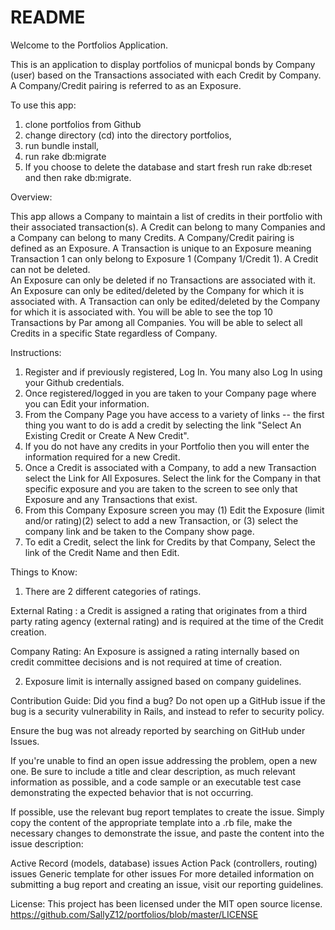 
# README

Welcome to the Portfolios Application.

This is an application to display portfolios of municpal bonds by Company (user) based on the Transactions associated with each Credit by Company.  A Company/Credit pairing is referred to as an Exposure.

To use this app:

1. clone portfolios from Github
2. change directory (cd) into the directory portfolios,
3. run bundle install,
4. run rake db:migrate
5. If you choose to delete the database and start fresh run rake db:reset and then rake db:migrate.

Overview:

This app allows a Company to maintain a list of credits in their portfolio with their associated transaction(s).
A Credit can belong to many Companies and a Company can belong to many Credits.
A Company/Credit pairing is defined as an Exposure.
A Transaction is unique to an Exposure meaning Transaction 1 can only belong to Exposure 1 (Company 1/Credit 1).
A Credit can not be deleted.  
An Exposure can only be deleted if no Transactions are associated with it.
An Exposure can only be edited/deleted by the Company for which it is associated with.
A Transaction can only be edited/deleted by the Company for which it is associated with.
You will be able to see the top 10 Transactions by Par among all Companies.
You will be able to select all Credits in a specific State regardless of Company.

Instructions:
1. Register and if previously registered, Log In.  You many also Log In using your Github credentials.
2. Once registered/logged in you are taken to your Company page where you can Edit your information.
3. From the Company Page you have access to a variety of links -- the first thing you want to do is add a credit by selecting the link "Select An Existing Credit or Create A New Credit".
4. If you do not have any credits in your Portfolio then you will enter the information required for a new Credit.
5. Once a Credit is associated with a Company, to add a new Transaction select the Link for All Exposures. Select the link for the Company in that specific exposure and you are taken to the screen to see only that Exposure and any Transactions that exist.
6. From this Company Exposure screen you may (1) Edit the Exposure (limit and/or rating)(2) select to add a new Transaction, or (3) select the company link and be taken to the Company show page.
7. To edit a Credit, select the link for Credits by that Company, Select the link of the Credit Name and then Edit.

Things to Know:
1. There are 2 different categories of ratings.  

  External Rating : a Credit is assigned a rating that originates from a third party rating agency (external rating) and is required at the time of the Credit creation.  

  Company Rating: An Exposure is assigned a rating internally based on credit committee decisions and is not required at time of creation.

2. Exposure limit is internally assigned based on company guidelines.


Contribution Guide:
Did you find a bug?
Do not open up a GitHub issue if the bug is a security vulnerability in Rails, and instead to refer to security policy.

Ensure the bug was not already reported by searching on GitHub under Issues.

If you're unable to find an open issue addressing the problem, open a new one. Be sure to include a title and clear description, as much relevant information as possible, and a code sample or an executable test case demonstrating the expected behavior that is not occurring.

If possible, use the relevant bug report templates to create the issue. Simply copy the content of the appropriate template into a .rb file, make the necessary changes to demonstrate the issue, and paste the content into the issue description:

Active Record (models, database) issues
Action Pack (controllers, routing) issues
Generic template for other issues
For more detailed information on submitting a bug report and creating an issue, visit our reporting guidelines.


License:
This project has been licensed under the MIT open source license.
https://github.com/SallyZ12/portfolios/blob/master/LICENSE
